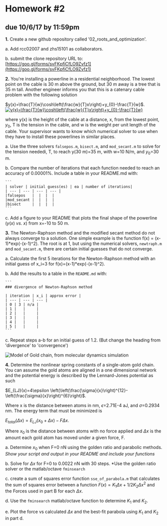 # Homework #2
## due 10/6/17 by 11:59pm


**1\.** Create a new github repository called '02_roots_and_optimization'. 

  a. Add rcc02007 and zhs15101 as collaborators.

  b. submit the clone repository URL to:
  [https://goo.gl/forms/svFKpfiCfLO9Zvfz1](https://goo.gl/forms/svFKpfiCfLO9Zvfz1)


**2\.** You're installing a powerline in a residential neighborhood. The lowest point on the
cable is 30 m above the ground, but 30 m away is a tree that is 35 m tall. Another
engineer informs you that this is a catenary cable problem with the following solution

  $y(x)=\frac{T}{w}\cosh\left(\frac{w}{T}x\right)+y_{0}-\frac{T}{w}$.
  <a href="https://www.codecogs.com/eqnedit.php?latex=y(x)=\frac{T}{w}\cosh\left(\frac{w}{T}x\right)&plus;y_{0}-\frac{T}{w}" target="_blank"><img src="https://latex.codecogs.com/gif.latex?y(x)=\frac{T}{w}\cosh\left(\frac{w}{T}x\right)&plus;y_{0}-\frac{T}{w}" title="y(x)=\frac{T}{w}\cosh\left(\frac{w}{T}x\right)+y_{0}-\frac{T}{w}" /></a>

  where y(x) is the height of the cable at a distance, x, from the lowest point, $y_{0}$,
  T is the tension in the cable, and w is the weight per unit length of the cable. Your
  supervisor wants to know which numerical solver to use when they have to install these
  powerlines in similar places. 
    
  a. Use the three solvers `falsepos.m`, `bisect.m`, and `mod_secant.m`
  to solve for the tension neededi, T, to reach y(30 m)=35 m, with w=10 N/m, and $y_{0}$=30 m. 

  b. Compare the number of iterations that each function needed to reach an
  accuracy of 0.00001%. Include a table in your README.md with:

    ```
    | solver | initial guess(es) | ea | number of iterations|
    | --- | --- | --- | --- |
    |falsepos   |  |  |  |
    |mod_secant |  |  |  |
    |bisect     |  |  |  |
    ```


  c. Add a figure to your README that plots the final shape of the powerline
  ($y(x)~vs.~x$) from x=-10 to 50 m. 

**3\.** The Newton-Raphson method and the modified secant method do not always converge to a
solution. One simple example is the function f(x) = (x-1)*exp(-(x-1)^2). The root is at 1, but
using the numerical solvers, `newtraph.m` and `mod_secant.m`, there are certain initial
guesses that do not converge. 

  a. Calculate the first 5 iterations for the Newton-Raphson method with an initial
  guess of x_i=3 for f(x)=(x-1)*exp(-(x-1)^2).

  b. Add the results to a table in the `README.md` with:

    ```
    ### divergence of Newton-Raphson method

    | iteration | x_i | approx error |
    | --- | --- | --- |
    | 0 | 3 | n/a |
    | 1 |   |     |
    | 2 |   |     |
    | 3 |   |     |
    | 4 |   |     |
    | 5 |   |     |
    ```

  c. Repeat steps a-b for an initial guess of 1.2. (But change the heading from
  'divergence' to 'convergence')

![Model of Gold chain, from molecular dynamics simulation](../08_optimization/Auchain_model.png)

**4\.** Determine the nonlinear spring constants of a single-atom gold chain. You can assume
the gold atoms are aligned in a one dimensional network and the potential energy is
described by the Lennard-Jones potential as such
  
  $E_{LJ}(x)=4\epsilon
  \left(\left(\frac{\sigma}{x}\right)^{12}-\left(\frac{\sigma}{x}\right)^{6}\right)$.

  Where x is the distance between atoms in nm, $\epsilon$=2.71E-4 aJ, and $\sigma$=0.2934
  nm. The energy term that must be minimized is 

  $E_{total}(\Delta x)=E_{LJ}(x_{0}+\Delta x)-F\Delta x$.

  Where $x_{0}$ is the distance between atoms with no force applied and $\Delta x$ is the
  amount each gold atom has moved under a given force, F.

  a. Determine $x_{0}$ when F=0 nN using the golden ratio and parabolic methods. *Show
  your script and output in your README and include your functions*

  b. Solve for $\Delta x$ for F=0 to 0.0022 nN with 30 steps. *Use the golden ratio
  solver or the matlab/octave `fminsearch`

  c. create a sum of squares error function `sse_of_parabola.m` that calculates the sum of
  squares error between a function $F(x)=K_{1}\Delta x+1/2K_{2}\Delta x^{2}$ and the
  Forces used in part B for each $\Delta x$. 

  d. Use the `fminsearch` matlab/octave function to determine $K_{1}$ and $K_{2}$. 

  e. Plot the force vs calculated $\Delta x$ and the best-fit parabola using $K_{1}$ and
  $K_{2}$ in part d. 

